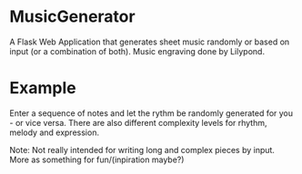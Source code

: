 # MusicGenerator
A Flask Web Application that generates sheet music randomly or based on input (or a combination of both). 
Music engraving done by Lilypond.

# Example

Enter a sequence of notes and let the rythm be randomly generated for you - or vice versa. There are also different complexity
levels for rhythm, melody and expression.

Note: 
Not really intended for writing long and complex pieces by input. More as something for fun/(inpiration maybe?)
